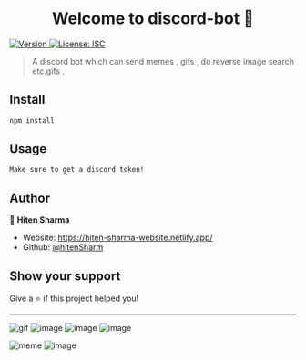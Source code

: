 <h1 align="center">Welcome to discord-bot 👋</h1>
<p>
  <a href="https://www.npmjs.com/package/discord-bot" target="_blank">
    <img alt="Version" src="https://img.shields.io/npm/v/discord-bot.svg">
  </a>
  <a href="#" target="_blank">
    <img alt="License: ISC" src="https://img.shields.io/badge/License-ISC-yellow.svg" />
  </a>
</p>

> A discord bot which can send memes , gifs , do reverse image search etc.gifs ,

## Install

```sh
npm install
```

## Usage

```sh
Make sure to get a discord token!
```

## Author

👤 **Hiten Sharma**

* Website: https://hiten-sharma-website.netlify.app/
* Github: [@hitenSharm](https://github.com/hitenSharm)

## Show your support

Give a ⭐️ if this project helped you!

***

![gif](https://user-images.githubusercontent.com/56029311/115148239-50fbcc00-a07c-11eb-830f-5da5345d56c4.png)
![image](https://user-images.githubusercontent.com/56029311/115998046-11485d80-a603-11eb-8b12-e9ecef04eb61.png)
![image](https://user-images.githubusercontent.com/56029311/115998055-186f6b80-a603-11eb-956e-1adb88de6b1a.png)
![image](https://user-images.githubusercontent.com/56029311/115998057-1c9b8900-a603-11eb-8c3b-2fd0d42ddbf6.png)

![meme](https://user-images.githubusercontent.com/56029311/115148232-4b05eb00-a07c-11eb-8b63-e0bb3fd30f83.png)
![image](https://user-images.githubusercontent.com/56029311/115243294-663a2e80-a140-11eb-9985-e566de86fab6.png)
